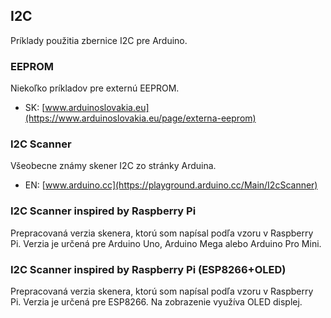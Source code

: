## I2C
Príklady použitia zbernice I2C pre Arduino.

### EEPROM
Niekoľko príkladov pre externú EEPROM.
- SK: [www.arduinoslovakia.eu](https://www.arduinoslovakia.eu/page/externa-eeprom)

### I2C Scanner
Všeobecne známy skener I2C zo stránky Arduina.
- EN: [www.arduino.cc](https://playground.arduino.cc/Main/I2cScanner)

### I2C Scanner inspired by Raspberry Pi
Prepracovaná verzia skenera, ktorú som napísal podľa vzoru v Raspberry Pi.
Verzia je určená pre Arduino Uno, Arduino Mega alebo Arduino Pro Mini.

### I2C Scanner inspired by Raspberry Pi (ESP8266+OLED)
Prepracovaná verzia skenera, ktorú som napísal podľa vzoru v Raspberry Pi.
Verzia je určená pre ESP8266. Na zobrazenie využíva OLED displej.
